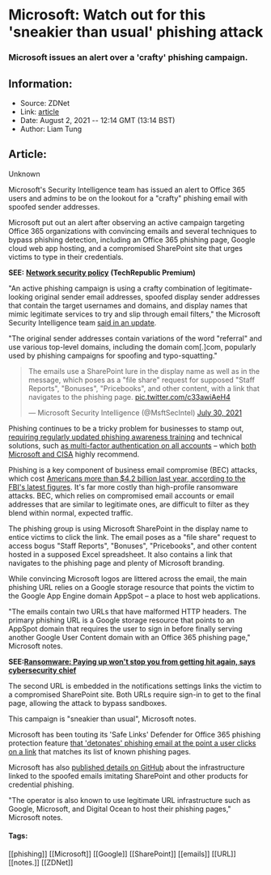 # Microsoft: Watch out for this 'sneakier than usual' phishing attack
### Microsoft issues an alert over a 'crafty' phishing campaign.

## Information:
+ Source: ZDNet
+ Link: [article](https://www.zdnet.com/article/microsoft-watch-out-for-this-sneakier-than-usual-phishing-attack/)
+ Date: August 2, 2021 -- 12:14 GMT (13:14 BST)
+ Author: Liam Tung


## Article:
Unknown

Microsoft's Security Intelligence team has issued an alert to Office 365 users and admins to be on the lookout for a "crafty" phishing email with spoofed sender addresses. 


Microsoft put out an alert after observing an active campaign targeting Office 365 organizations with convincing emails and several techniques to bypass phishing detection, including an Office 365 phishing page, Google cloud web app hosting, and a compromised SharePoint site that urges victims to type in their credentials. 

**SEE:** [**Network security policy**](https://www.techrepublic.com/resource-library/whitepapers/network-security-policy/?ftag=CMG-01-10aaa1b) **(TechRepublic Premium)**

"An active phishing campaign is using a crafty combination of legitimate-looking original sender email addresses, spoofed display sender addresses that contain the target usernames and domains, and display names that mimic legitimate services to try and slip through email filters," the Microsoft Security Intelligence team [said in an update](https://twitter.com/MsftSecIntel/status/1421232634357714947).  

"The original sender addresses contain variations of the word "referral" and use various top-level domains, including the domain com[.]com, popularly used by phishing campaigns for spoofing and typo-squatting."




> The emails use a SharePoint lure in the display name as well as in the message, which poses as a "file share" request for supposed "Staff Reports", "Bonuses", "Pricebooks", and other content, with a link that navigates to the phishing page. [pic.twitter.com/c33awiAeH4](https://t.co/c33awiAeH4)
> 
> — Microsoft Security Intelligence (@MsftSecIntel) [July 30, 2021](https://twitter.com/MsftSecIntel/status/1421232638992347139?ref_src=twsrc%5Etfw)




Phishing continues to be a tricky problem for businesses to stamp out, [requiring regularly updated phishing awareness training](https://www.zdnet.com/article/phishing-awareness-training-wears-off-after-a-few-months/) and technical solutions, such [as multi-factor authentication on all accounts](https://www.zdnet.com/article/multi-factor-authentication-use-it-for-all-the-people-that-access-your-network-all-the-time/) – which [both Microsoft and CISA](https://www.zdnet.com/article/kaseya-ransomware-attack-us-launches-investigation-as-gang-demands-giant-70-million-payment/) highly recommend. 

Phishing is a key component of business email compromise (BEC) attacks, which cost [Americans more than $4.2 billion last year, according to the FBI's latest figures](https://www.zdnet.com/article/microsoft-disrupted-this-large-cloud-based-business-email-scam-operation/). It's far more costly than high-profile ransomware attacks. BEC, which relies on compromised email accounts or email addresses that are similar to legitimate ones, are difficult to filter as they blend within normal, expected traffic.   






The phishing group is using Microsoft SharePoint in the display name to entice victims to click the link. The email poses as a "file share" request to access bogus "Staff Reports", "Bonuses", "Pricebooks", and other content hosted in a supposed Excel spreadsheet. It also contains a link that navigates to the phishing page and plenty of Microsoft branding.

While convincing Microsoft logos are littered across the email, the main phishing URL relies on a Google storage resource that points the victim to the Google App Engine domain AppSpot – a place to host web applications.

"The emails contain two URLs that have malformed HTTP headers. The primary phishing URL is a Google storage resource that points to an AppSpot domain that requires the user to sign in before finally serving another Google User Content domain with an Office 365 phishing page," Microsoft notes. 

**SEE:**[**Ransomware: Paying up won't stop you from getting hit again, says cybersecurity chief**](https://www.zdnet.com/article/ransomware-paying-up-wont-stop-you-from-getting-hit-again-says-cybersecurity-chief/#link=%7B%22linkText%22:%22Ransomware:%20Paying%20up%20won't%20stop%20you%20from%20getting%20hit%20again,%20says%20cybersecurity%20chief%22,%22target%22:%22_blank%22,%22href%22:%22https://www.zdnet.com/article/ransomware-paying-up-wont-stop-you-from-getting-hit-again-says-cybersecurity-chief/%22,%22role%22:%22standard%22,%22absolute%22:%22%22%7D)

The second URL is embedded in the notifications settings links the victim to a compromised SharePoint site. Both URLs require sign-in to get to the final page, allowing the attack to bypass sandboxes. 

This campaign is "sneakier than usual", Microsoft notes.  

Microsoft has been touting its 'Safe Links' Defender for Office 365 phishing protection feature [that 'detonates' phishing email at the point a user clicks on a link](https://www.zdnet.com/article/microsoft-teams-just-got-this-new-protection-against-phishing-attacks/) that matches its list of known phishing pages. 

Microsoft has also [published details on GitHub](https://github.com/microsoft/Microsoft-365-Defender-Hunting-Queries/blob/master/Email%20Queries/referral-phish-emails.md) about the infrastructure linked to the spoofed emails imitating SharePoint and other products for credential phishing. 

"The operator is also known to use legitimate URL infrastructure such as Google, Microsoft, and Digital Ocean to host their phishing pages," Microsoft notes. 





#### Tags:
[[phishing]] [[Microsoft]] [[Google]] [[SharePoint]] [[emails]] [[URL]] [[notes.]] [[ZDNet]]
